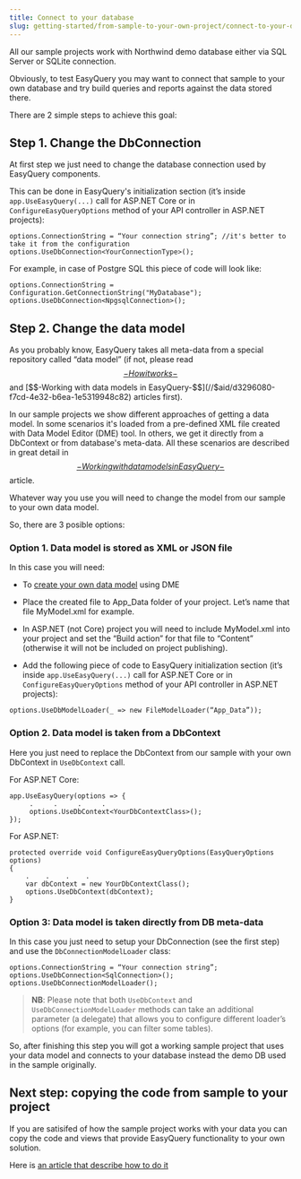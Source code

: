 ```yaml
---
title: Connect to your database
slug: getting-started/from-sample-to-your-own-project/connect-to-your-database
---
```



All our sample projects work with Northwind demo database either via SQL Server or SQLite connection.

Obviously, to test EasyQuery you may want to connect that sample to your own database and try build queries and reports against the data stored there. 

There are 2 simple steps to achieve this goal:

## Step 1. Change the DbConnection

At first step we just need to change the database connection used by EasyQuery components.

This can be done in EasyQuery's initialization section (it’s inside `app.UseEasyQuery(...)` call for ASP.NET Core or in `ConfigureEasyQueryOptions` method of your API controller in ASP.NET projects):

```
options.ConnectionString = “Your connection string”; //it's better to take it from the configuration
options.UseDbConnection<YourConnectionType>();
```

For example, in case of Postgre SQL this piece of code will look like:

```
options.ConnectionString = Configuration.GetConnectionString("MyDatabase");
options.UseDbConnection<NpgsqlConnection>();
```


## Step 2. Change the data model

As you probably know, EasyQuery takes all meta-data from a special repository called “data model” (if not, please read [$$-How it works-$$](//$aid/34d09e05-f68b-4bbf-8adc-c30473cefe47) and [$$-Working with data models in EasyQuery-$$](//$aid/d3296080-f7cd-4e32-b6ea-1e5319948c82) articles first).

In our sample projects we show different approaches of getting a data model. In some scenarios it's loaded from a pre-defined XML file created with Data Model Editor (DME) tool. In others, we get it directly from a DbContext or from database's meta-data. All these scenarios are described in great detail in [$$-Working with data models in EasyQuery-$$](//$aid/d3296080-f7cd-4e32-b6ea-1e5319948c82) article.

Whatever way you use you will need to change the model from our sample to your own data model.

So, there are 3 posible options:

### Option 1. Data model is stored as XML or JSON file

In this case you will need:

- To [create your own data model](//$aid/d3296080-f7cd-4e32-b6ea-1e5319948c82) using DME 

- Place the created file to App_Data folder of your project. Let’s name that file MyModel.xml for example.

- In ASP.NET (not Core) project you will need to include MyModel.xml into your project and set the “Build action” for that file to “Content” (otherwise it will not be included on project publishing).

- Add the following piece of code to EasyQuery initialization section (it’s inside `app.UseEasyQuery(...)` call for ASP.NET Core or in `ConfigureEasyQueryOptions` method of your API controller in ASP.NET projects):

```
options.UseDbModelLoader(_ => new FileModelLoader(“App_Data”));
```


### Option 2. Data model is taken from a DbContext

Here you just need to replace the DbContext from our sample with your own DbContext in `UseDbContext` call.

For ASP.NET Core:

```
app.UseEasyQuery(options => {
     .     .     .     .
     options.UseDbContext<YourDbContextClass>();
});
```

For ASP.NET:
```
protected override void ConfigureEasyQueryOptions(EasyQueryOptions options)
{
    .    .    .    .
    var dbContext = new YourDbContextClass();
    options.UseDbContext(dbContext);
}
```

### Option 3: Data model is taken directly from DB meta-data

In this case you just need to setup your DbConnection (see the first step) and use the `DbConnectionModelLoader` class:

```
options.ConnectionString = “Your connection string”;
options.UseDbConnection<SqlConnection>();
options.UseDbConnectionModelLoader();
```


> __NB__: Please note that both `UseDbContext` and `UseDbConnectionModelLoader` methods can take an additional parameter (a delegate) that allows you to configure different loader’s options (for example, you can filter some tables).

So, after finishing this step you will got a working sample project that uses your data model and connects to your database instead the demo DB used in the sample originally.



## Next step: copying the code from sample to your project

If you are satisifed of how the sample project works with your data you can copy the code and views that provide EasyQuery functionality to your own solution. 

Here is [an article that describe how to do it](//$aid/eqdn-pj76w6phdwfg)